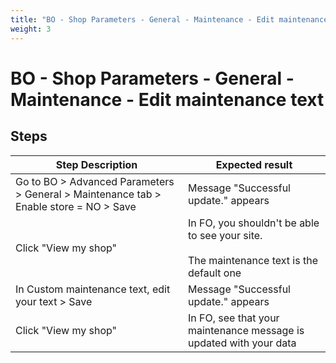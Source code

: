 ```yaml
---
title: "BO - Shop Parameters - General - Maintenance - Edit maintenance text"
weight: 3
---
```


# BO - Shop Parameters - General - Maintenance - Edit maintenance text
## Steps
| Step Description | Expected result |
| ----- | ----- |
| Go to BO > Advanced Parameters > General > Maintenance tab > Enable store = NO > Save | Message "Successful update." appears |
| Click "View my shop" | In FO, you shouldn't be able to see your site.<br><br>The maintenance text is the default one |
| In Custom maintenance text, edit your text > Save | Message "Successful update." appears |
| Click "View my shop" | In FO, see that your maintenance message is updated with your data |
